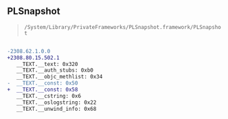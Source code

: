 ## PLSnapshot

> `/System/Library/PrivateFrameworks/PLSnapshot.framework/PLSnapshot`

```diff

-2308.62.1.0.0
+2308.80.15.502.1
   __TEXT.__text: 0x320
   __TEXT.__auth_stubs: 0xb0
   __TEXT.__objc_methlist: 0x34
-  __TEXT.__const: 0x50
+  __TEXT.__const: 0x58
   __TEXT.__cstring: 0x6
   __TEXT.__oslogstring: 0x22
   __TEXT.__unwind_info: 0x68

```
